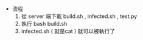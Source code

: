 * 流程
	1. 從 server 端下載 build.sh , infected.sh , test.py
	2. 執行 bash build.sh
	3. infected.sh ( 就是cat ) 就可以被執行了
